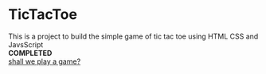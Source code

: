 # TicTacToe
This is a project to build the simple game of tic tac toe using HTML CSS and JavsScript\
****COMPLETED****\
[shall we play a game?](https://adavilalith.github.io/TicTacToe/)
